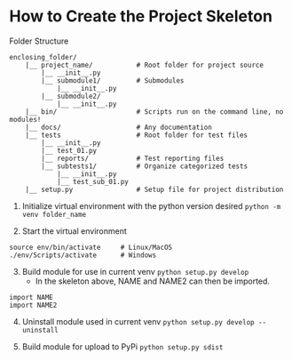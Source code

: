 # How to Create the Project Skeleton

Folder Structure
```
enclosing_folder/
    |__ project_name/           # Root folder for project source
        |__ __init__.py
        |__ submodule1/         # Submodules
            |__ __init__.py
        |__ submodule2/
            |__ __init__.py
    |__ bin/                    # Scripts run on the command line, no modules!
    |__ docs/                   # Any documentation
    |__ tests                   # Root folder for test files
        |__ __init__.py
        |__ test_01.py
        |__ reports/            # Test reporting files
        |__ subtests1/          # Organize categorized tests
            |__ __init__.py
            |__ test_sub_01.py
    |__ setup.py                # Setup file for project distribution
```

1. Initialize virtual environment with the python version desired
`python -m venv folder_name`

2. Start the virtual environment
```
source env/bin/activate     # Linux/MacOS
./env/Scripts/activate      # Windows
```

3. Build module for use in current venv
`python setup.py develop`
    - In the skeleton above, NAME and NAME2 can then be imported.
```
import NAME
import NAME2
```

4. Uninstall module used in current venv
`python setup.py develop --uninstall`

5. Build module for upload to PyPi
`python setup.py sdist`